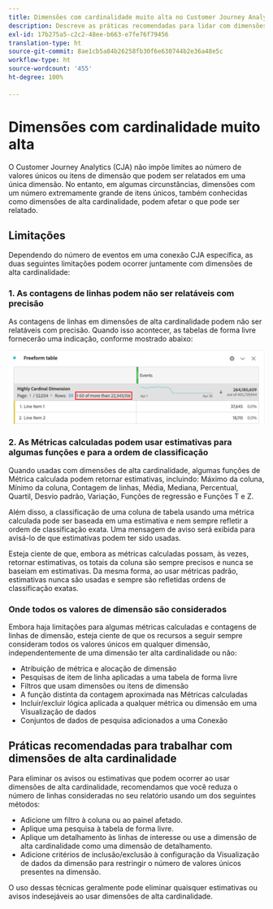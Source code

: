 ```yaml
---
title: Dimensões com cardinalidade muito alta no Customer Journey Analytics
description: Descreve as práticas recomendadas para lidar com dimensões de alta cardinalidade no Customer Journey Analytics
exl-id: 17b275a5-c2c2-48ee-b663-e7fe76f79456
translation-type: ht
source-git-commit: 8ae1cb5a84b26258fb30f6e630744b2e36a48e5c
workflow-type: ht
source-wordcount: '455'
ht-degree: 100%

---
```


# Dimensões com cardinalidade muito alta

O Customer Journey Analytics (CJA) não impõe limites ao número de valores únicos ou itens de dimensão que podem ser relatados em uma única dimensão. No entanto, em algumas circunstâncias, dimensões com um número extremamente grande de itens únicos, também conhecidas como dimensões de alta cardinalidade, podem afetar o que pode ser relatado.

## Limitações

Dependendo do número de eventos em uma conexão CJA específica, as duas seguintes limitações podem ocorrer juntamente com dimensões de alta cardinalidade:

### 1. As contagens de linhas podem não ser relatáveis com precisão

As contagens de linhas em dimensões de alta cardinalidade podem não ser relatáveis com precisão. Quando isso acontecer, as tabelas de forma livre fornecerão uma indicação, conforme mostrado abaixo:

![](assets/high-cardinality.png)

### 2. As Métricas calculadas podem usar estimativas para algumas funções e para a ordem de classificação

Quando usadas com dimensões de alta cardinalidade, algumas funções de Métrica calculada podem retornar estimativas, incluindo: Máximo da coluna, Mínimo da coluna, Contagem de linhas, Média, Mediana, Percentual, Quartil, Desvio padrão, Variação, Funções de regressão e Funções T e Z.

Além disso, a classificação de uma coluna de tabela usando uma métrica calculada pode ser baseada em uma estimativa e nem sempre refletir a ordem de classificação exata. Uma mensagem de aviso será exibida para avisá-lo de que estimativas podem ter sido usadas.

Esteja ciente de que, embora as métricas calculadas possam, às vezes, retornar estimativas, os totais da coluna são sempre precisos e nunca se baseiam em estimativas. Da mesma forma, ao usar métricas padrão, estimativas nunca são usadas e sempre são refletidas ordens de classificação exatas.

### Onde todos os valores de dimensão são considerados

Embora haja limitações para algumas métricas calculadas e contagens de linhas de dimensão, esteja ciente de que os recursos a seguir sempre consideram todos os valores únicos em qualquer dimensão, independentemente de uma dimensão ter alta cardinalidade ou não:

* Atribuição de métrica e alocação de dimensão
* Pesquisas de item de linha aplicadas a uma tabela de forma livre
* Filtros que usam dimensões ou itens de dimensão
* A função distinta da contagem aproximada nas Métricas calculadas
* Incluir/excluir lógica aplicada a qualquer métrica ou dimensão em uma Visualização de dados
* Conjuntos de dados de pesquisa adicionados a uma Conexão

## Práticas recomendadas para trabalhar com dimensões de alta cardinalidade

Para eliminar os avisos ou estimativas que podem ocorrer ao usar dimensões de alta cardinalidade, recomendamos que você reduza o número de linhas consideradas no seu relatório usando um dos seguintes métodos:

* Adicione um filtro à coluna ou ao painel afetado.
* Aplique uma pesquisa à tabela de forma livre.
* Aplique um detalhamento às linhas de interesse ou use a dimensão de alta cardinalidade como uma dimensão de detalhamento.
* Adicione critérios de inclusão/exclusão à configuração da Visualização de dados da dimensão para restringir o número de valores únicos presentes na dimensão.

O uso dessas técnicas geralmente pode eliminar quaisquer estimativas ou avisos indesejáveis ao usar dimensões de alta cardinalidade.
